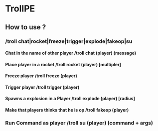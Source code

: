 # TrollPE

## How to use ?

### /troll chat|rocket|freeze|trigger|explode|fakeop|su

#### Chat in the name of other player /troll chat (player) (message)

#### Place player in a rocket /troll rocket (player) [multipler]

#### Freeze player /troll freeze (player)

#### Trigger player /troll trigger (player)

#### Spawns a explosion in a Player /troll explode (player) [radius]

#### Make that players thinks that he is op /troll fakeop (player)

### Run Command as player /troll su (player) (command + args)